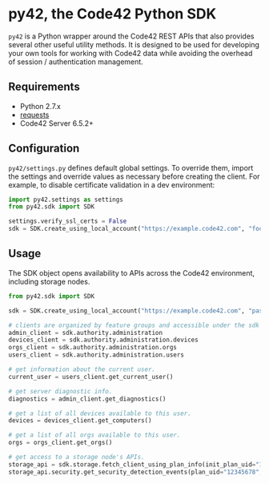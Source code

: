 
# py42, the Code42 Python SDK

`py42` is a Python wrapper around the Code42 REST APIs that also provides several other useful utility methods.
It is designed to be used for developing your own tools for working with Code42 data while avoiding the overhead
of session / authentication management. 

## Requirements

- Python 2.7.x
- [requests](http://docs.python-requests.org/en/master/)
- Code42 Server 6.5.2+

## Configuration

`py42/settings.py` defines default global settings. To override them, import the settings and override values as
necessary before creating the client. For example, to disable certificate validation in a dev environment: 

```python
import py42.settings as settings
from py42.sdk import SDK

settings.verify_ssl_certs = False
sdk = SDK.create_using_local_account("https://example.code42.com", "foo", "bar")
```

## Usage

The SDK object opens availability to APIs across the Code42 environment, including storage nodes.

```python
from py42.sdk import SDK

sdk = SDK.create_using_local_account("https://example.code42.com", "password", "pw")

# clients are organized by feature groups and accessible under the sdk object
admin_client = sdk.authority.administration
devices_client = sdk.authority.administration.devices
orgs_client = sdk.authority.administration.orgs
users_client = sdk.authority.administration.users

# get information about the current user.
current_user = users_client.get_current_user() 

# get server diagnostic info.
diagnostics = admin_client.get_diagnostics()

# get a list of all devices available to this user.
devices = devices_client.get_computers()

# get a list of all orgs available to this user.
orgs = orgs_client.get_orgs()

# get access to a storage node's APIs.
storage_api = sdk.storage.fetch_client_using_plan_info(init_plan_uid="12345678", init_destination_guid="23456789")
storage_api.security.get_security_detection_events(plan_uid="12345678", include_files=True)
```
